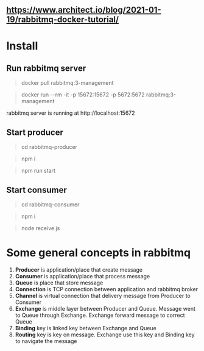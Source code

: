 ## https://www.architect.io/blog/2021-01-19/rabbitmq-docker-tutorial/

# Install

## Run rabbitmq server

> docker pull rabbitmq:3-management

> docker run --rm -it -p 15672:15672 -p 5672:5672 rabbitmq:3-management

rabbitmq server is running at http://localhost:15672

## Start producer

> cd rabbitmq-producer

> npm i

> npm run start 

## Start consumer

> cd rabbitmq-consumer

> npm i

> node receive.js

# Some general concepts in rabbitmq

1. **Producer** is application/place that create message
2. **Consumer** is application/place that process message
3. **Queue** is place that store message
4. **Connection** is TCP connection between application and rabbitmq broker
5. **Channel** is virtual connection that delivery message from Producer to Consumer
6. **Exchange** is middle layer between Producer and Queue. Message went to Queue through Exchange. Exchange forward message to correct Queue
7. **Binding** key is linked key between Exchange and Queue
8. **Routing** key is key on message. Exchange use this key and Binding key to navigate the message
